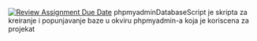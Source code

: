[![Review Assignment Due Date](https://classroom.github.com/assets/deadline-readme-button-24ddc0f5d75046c5622901739e7c5dd533143b0c8e959d652212380cedb1ea36.svg)](https://classroom.github.com/a/z6dJmnng)
phpmyadminDatabaseScript je skripta za kreiranje i popunjavanje baze u okviru phpmyadmin-a koja je koriscena za projekat
